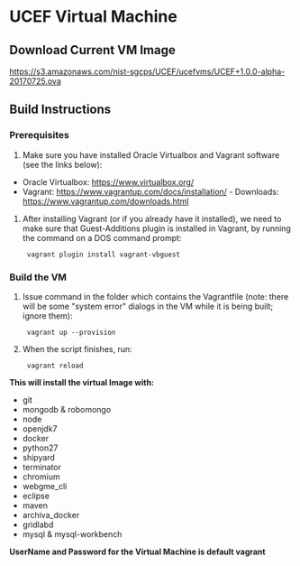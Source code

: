 UCEF Virtual Machine
=============================

## Download Current VM Image
  https://s3.amazonaws.com/nist-sgcps/UCEF/ucefvms/UCEF+1.0.0-alpha-20170725.ova
  
## Build Instructions

### Prerequisites 
1) Make sure you have installed Oracle Virtualbox and Vagrant software (see the links below): 
- Oracle Virtualbox: https://www.virtualbox.org/ 
- Vagrant: https://www.vagrantup.com/docs/installation/ - Downloads: https://www.vagrantup.com/downloads.html

1) After installing Vagrant (or if you already have it installed), we need to make sure that Guest-Additions plugin is installed in Vagrant, by running the command on a DOS command prompt:
    
        vagrant plugin install vagrant-vbguest

### Build the VM

1) Issue command in the folder which contains the Vagrantfile (note: there will be some "system error" dialogs in the VM while it is being built; ignore them):
    
        vagrant up --provision

1) When the script finishes, run:

        vagrant reload


**This will install the virtual Image with:**

- git
- mongodb & robomongo
- node
- openjdk7
- docker
- python27
- shipyard
- terminator
- chromium
- webgme_cli
- eclipse
- maven
- archiva_docker
- gridlabd
- mysql & mysql-workbench


**UserName and Password for the Virtual Machine is default vagrant**
